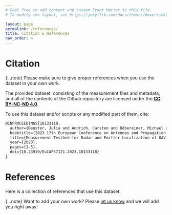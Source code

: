 ```yaml
---
# Feel free to add content and custom Front Matter to this file.
# To modify the layout, see https://jekyllrb.com/docs/themes/#overriding-theme-defaults

layout: page
permalink: /references/
title: Citation & References
nav_order: 4
---
```


# Citation

{: .note}
Please make sure to give proper references when you use the dataset in your own work.


The provided dataset, consisting of the measurement files and metadata, and all of the contents of the Github repository are licensed under the [**CC BY-NC-ND 4.0**](https://creativecommons.org/licenses/by-nc-nd/4.0/legalcode).

To use this dataset and/or scripts or any modified part of them, cite:
```tex
@INPROCEEDINGS{10133118,
  author={Beuster, Julia and Andrich, Carsten and Döbereiner, Michael and Schieler, Steffen and Engelhardt, Maximilian and Schneider, Christian and Thomä, Reiner},
  booktitle={2023 17th European Conference on Antennas and Propagation (EuCAP)}, 
  title={Measurement Testbed for Radar and Emitter Localization of UAV at 3.75 GHz}, 
  year={2023},
  pages={1-5},
  doi={10.23919/EuCAP57121.2023.10133118}
}
```

# References

Here is a collection of references that use this dataset. 

{: .note}
Want to add your own work? Please [let us know](mailto:steffen.schieler@tu-ilmenau.de) and we will add you right away!

